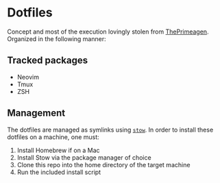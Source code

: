 # Dotfiles
Concept and most of the execution lovingly stolen from [ThePrimeagen](https://github.com/ThePrimeagen/.dotfiles). Organized in the following manner:

## Tracked packages
- Neovim
- Tmux
- ZSH

## Management
The dotfiles are managed as symlinks using [`stow`](https://www.gnu.org/software/stow/). In order to install these dotfiles on a machine, one must:
1. Install Homebrew if on a Mac
2. Install Stow via the package manager of choice
3. Clone this repo into the home directory of the target machine
4. Run the included install script
